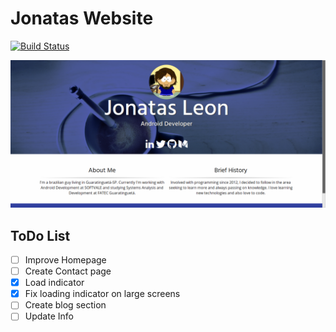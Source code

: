 Jonatas Website
===

[![Build Status](https://travis-ci.org/jonatasleon/jonatasleon.github.io.svg?branch=dev)](https://travis-ci.org/jonatasleon/jonatasleon.github.io)

![Screenshot](./screenshot.png)

## ToDo List

- [ ] Improve Homepage
- [ ] Create Contact page
- [x] Load indicator
- [x] Fix loading indicator on large screens
- [ ] Create blog section
- [ ] Update Info
